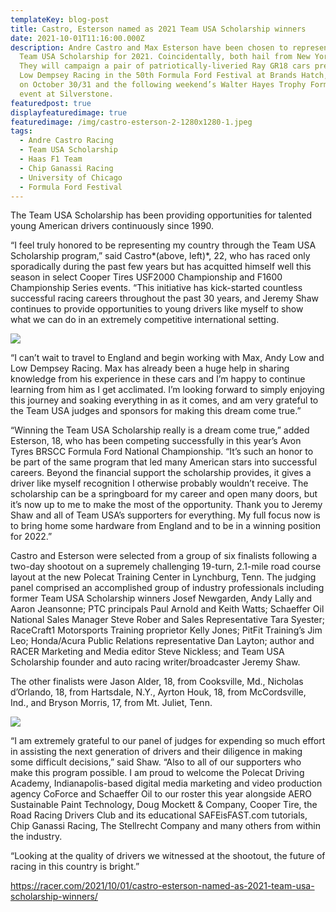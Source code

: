 ```yaml
---
templateKey: blog-post
title: Castro, Esterson named as 2021 Team USA Scholarship winners
date: 2021-10-01T11:16:00.000Z
description: Andre Castro and Max Esterson have been chosen to represent the
  Team USA Scholarship for 2021. Coincidentally, both hail from New York, N.Y.
  They will campaign a pair of patriotically-liveried Ray GR18 cars prepared by
  Low Dempsey Racing in the 50th Formula Ford Festival at Brands Hatch, England,
  on October 30/31 and the following weekend’s Walter Hayes Trophy Formula Ford
  event at Silverstone.
featuredpost: true
displayfeaturedimage: true
featuredimage: /img/castro-esterson-2-1280x1280-1.jpeg
tags:
  - Andre Castro Racing
  - Team USA Scholarship
  - Haas F1 Team
  - Chip Ganassi Racing
  - University of Chicago
  - Formula Ford Festival
---
```

The Team USA Scholarship has been providing opportunities for talented young American drivers continuously since 1990.

“I feel truly honored to be representing my country through the Team USA Scholarship program,” said Castro*(above, left)*, 22, who has raced only sporadically during the past few years but has acquitted himself well this season in select Cooper Tires USF2000 Championship and F1600 Championship Series events. “This initiative has kick-started countless successful racing careers throughout the past 30 years, and Jeremy Shaw continues to provide opportunities to young drivers like myself to show what we can do in an extremely competitive international setting.

![](https://racer.com/wp-content/uploads/sites/85/2021/10/PTC-Shootout-01-1280x768-1.jpg)

“I can’t wait to travel to England and begin working with Max, Andy Low and Low Dempsey Racing. Max has already been a huge help in sharing knowledge from his experience in these cars and I’m happy to continue learning from him as I get acclimated. I’m looking forward to simply enjoying this journey and soaking everything in as it comes, and am very grateful to the Team USA judges and sponsors for making this dream come true.”

“Winning the Team USA Scholarship really is a dream come true,” added Esterson, 18, who has been competing successfully in this year’s Avon Tyres BRSCC Formula Ford National Championship. “It’s such an honor to be part of the same program that led many American stars into successful careers. Beyond the financial support the scholarship provides, it gives a driver like myself recognition I otherwise probably wouldn’t receive. The scholarship can be a springboard for my career and open many doors, but it’s now up to me to make the most of the opportunity. Thank you to Jeremy Shaw and all of Team USA’s supporters for everything. My full focus now is to bring home some hardware from England and to be in a winning position for 2022.”

Castro and Esterson were selected from a group of six finalists following a two-day shootout on a supremely challenging 19-turn, 2.1-mile road course layout at the new Polecat Training Center in Lynchburg, Tenn. The judging panel comprised an accomplished group of industry professionals including former Team USA Scholarship winners Josef Newgarden, Andy Lally and Aaron Jeansonne; PTC principals Paul Arnold and Keith Watts; Schaeffer Oil National Sales Manager Steve Rober and Sales Representative Tara Syester; RaceCraft1 Motorsports Training proprietor Kelly Jones; PitFit Training’s Jim Leo; Honda/Acura Public Relations representative Dan Layton; author and RACER Marketing and Media editor Steve Nickless; and Team USA Scholarship founder and auto racing writer/broadcaster Jeremy Shaw.

The other finalists were Jason Alder, 18, from Cooksville, Md., Nicholas d’Orlando, 18, from Hartsdale, N.Y., Ayrton Houk, 18, from McCordsville, Ind., and Bryson Morris, 17, from Mt. Juliet, Tenn.

![](https://racer.com/wp-content/uploads/sites/85/2021/10/PTC-Shootout_Action-3-1280x675-1.jpg)

“I am extremely grateful to our panel of judges for expending so much effort in assisting the next generation of drivers and their diligence in making some difficult decisions,” said Shaw. “Also to all of our supporters who make this program possible. I am proud to welcome the Polecat Driving Academy, Indianapolis-based digital media marketing and video production agency CoForce and Schaeffer Oil to our roster this year alongside AERO Sustainable Paint Technology, Doug Mockett & Company, Cooper Tire, the Road Racing Drivers Club and its educational SAFEisFAST.com tutorials, Chip Ganassi Racing, The Stellrecht Company and many others from within the industry.

“Looking at the quality of drivers we witnessed at the shootout, the future of racing in this country is bright.”

https://racer.com/2021/10/01/castro-esterson-named-as-2021-team-usa-scholarship-winners/